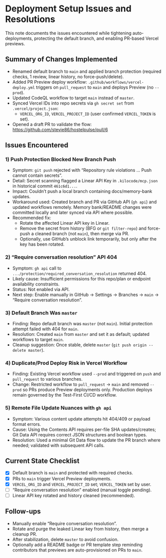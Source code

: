# Deployment Setup Issues and Resolutions

This note documents the issues encountered while tightening auto-deployments, protecting the default branch, and enabling PR-based Vercel previews.

## Summary of Changes Implemented
- Renamed default branch to `main` and applied branch protection (required checks, 1 review, linear history, no force-push/delete).
- Added PR Preview deploy workflow: `.github/workflows/vercel-deploy.yml` triggers on `pull_request` to `main` and deploys Preview (no `--prod`).
- Updated CodeQL workflow to target `main` instead of `master`.
- Synced Vercel IDs into repo secrets via `gh secret set` from `.vercel/project.json`:
  - `VERCEL_ORG_ID`, `VERCEL_PROJECT_ID` (user confirmed `VERCEL_TOKEN` is set).
- Opened a draft PR to validate the flow: https://github.com/stevie86/hostelpulse/pull/6

## Issues Encountered

### 1) Push Protection Blocked New Branch Push
- Symptom: `git push` rejected with “Repository rule violations … Push cannot contain secrets”.
- Detail: Secret scanning flagged a Linear API Key in `.kilocode/mcp.json` in historical commit `461c6d1...`.
- Impact: Couldn’t push a local branch containing docs/memory-bank updates.
- Workaround used: Created branch and PR via GitHub API (`gh api`) and updated workflows remotely. Memory bank/README changes were committed locally and later synced via API where possible.
- Recommended fix:
  - Rotate the affected Linear API key in Linear.
  - Remove the secret from history (BFG or `git filter-repo`) and force-push a cleaned branch (not `main`), then merge via PR.
  - Optionally, use GitHub’s unblock link temporarily, but only after the key has been rotated.

### 2) “Require conversation resolution” API 404
- Symptom: `gh api` call to `.../protection/required_conversation_resolution` returned 404.
- Likely cause: Insufficient permissions for this repo/plan or endpoint availability constraints.
- Status: Not enabled via API.
- Next step: Enable manually in GitHub → Settings → Branches → `main` → “Require conversation resolution”.

### 3) Default Branch Was `master`
- Finding: Repo default branch was `master` (not `main`). Initial protection attempt failed with 404 for `main`.
- Resolution: Created `main` from `master` and set it as default; updated workflows to target `main`.
- Cleanup suggestion: Once stable, delete `master` (`git push origin --delete master`).

### 4) Duplicate/Prod Deploy Risk in Vercel Workflow
- Finding: Existing Vercel workflow used `--prod` and triggered on `push` and `pull_request` to various branches.
- Change: Restricted workflow to `pull_request` → `main` and removed `--prod` so PRs produce Preview deployments only. Production deploys remain governed by the Test-First CI/CD workflow.

### 5) Remote File Update Nuances with `gh api`
- Symptom: Various content update attempts hit 404/409 or payload format errors.
- Cause: Using the Contents API requires per-file SHA updates/creates; Git Data API requires correct JSON structures and boolean types.
- Resolution: Used a minimal Git Data flow to update the PR branch where needed; validated with subsequent API calls.

## Current State Checklist
- [x] Default branch is `main` and protected with required checks.
- [x] PRs to `main` trigger Vercel Preview deployments.
- [x] `VERCEL_ORG_ID` and `VERCEL_PROJECT_ID` set; `VERCEL_TOKEN` set by user.
- [ ] “Require conversation resolution” enabled (manual toggle pending).
- [ ] Linear API key rotated and history cleaned (recommended).

## Follow-ups
- Manually enable “Require conversation resolution”.
- Rotate and purge the leaked Linear key from history, then merge a cleanup PR.
- After stabilization, delete `master` to avoid confusion.
- Optionally add a README badge or PR template step reminding contributors that previews are auto-provisioned on PRs to `main`.

